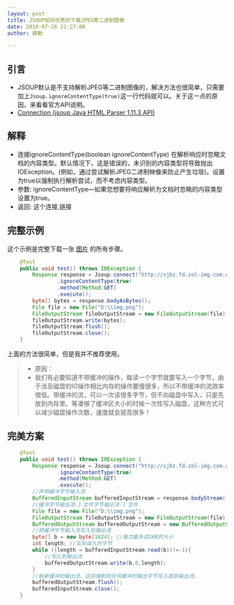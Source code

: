 ```yaml
---
layout: post
title: JSOUP如何优秀的下载JPEG等二进制图像
date: 2018-07-26 21:27:00
author: 薛勤

---
```

## 引言

*  JSOUP默认是不支持解析JPEG等二进制图像的，解决方法也很简单，只需要加上`Jsoup.ignoreContentType(true)`这一行代码就可以。关于这一点的原因，来看看官方API说明。
*  [Connection (jsoup Java HTML Parser 1.11.3 API)](https://jsoup.org/apidocs/org/jsoup/Connection.html)

## 解释

*  连接ignoreContentType(boolean ignoreContentType) 在解析响应时忽略文档的内容类型。默认情况下，这是错误的，未识别的内容类型将导致抛出IOException。(例如，通过尝试解析JPEG二进制映像来防止产生垃圾)。设置为true以强制执行解析尝试，而不考虑内容类型。
*  参数: ignoreContentType&mdash;如果您想要将响应解析为文档时忽略的内容类型设置为true。
*  返回: 这个连接,链接

## 完整示例

这个示例是完整下载一张 [图片](http://sjbz.fd.zol-img.com.cn/t_s640x960c/g5/M00/0F/09/ChMkJlfJQcWIDXJEAAN5CfxwAOYAAU7hwBVxTQAA3kh337.jpg) 的所有步骤。

```java
    @Test
    public void test() throws IOException {
        Response response = Jsoup.connect("http://sjbz.fd.zol-img.com.cn/t_s640x960c/g5/M00/0F/09/ChMkJlfJQcWIDXJEAAN5CfxwAOYAAU7hwBVxTQAA3kh337.jpg")
                .ignoreContentType(true)
                .method(Method.GET)
                .execute();
        byte[] bytes = response.bodyAsBytes();
        File file = new File("D:\\img.png");
        FileOutputStream fileOutputStream = new FileOutputStream(file);
        fileOutputStream.write(bytes);
        fileOutputStream.flush();
        fileOutputStream.close();
    }
```

上面的方法很简单，但是我并不推荐使用。

>*  原因：
>*  我们有必要知道不带缓冲的操作，每读一个字节就要写入一个字节，由于涉及磁盘的IO操作相比内存的操作要慢很多，所以不带缓冲的流效率很低。带缓冲的流，可以一次读很多字节，但不向磁盘中写入，只是先放到内存里。等凑够了缓冲区大小的时候一次性写入磁盘，这种方式可以减少磁盘操作次数，速度就会提高很多！

## 完美方案

```java
    @Test
    public void test() throws IOException {
        Response response = Jsoup.connect("http://sjbz.fd.zol-img.com.cn/t_s640x960c/g5/M00/0F/09/ChMkJlfJQcWIDXJEAAN5CfxwAOYAAU7hwBVxTQAA3kh337.jpg")
                .ignoreContentType(true)
                .method(Method.GET)
                .execute();
        //声明缓冲字节输入流
        BufferedInputStream bufferedInputStream = response.bodyStream();
        //缓冲字节输出流-》文件字节输出流-》文件
        File file = new File("D:\\img.png");
        FileOutputStream fileOutputStream = new FileOutputStream(file);
        BufferedOutputStream bufferedOutputStream = new BufferedOutputStream(fileOutputStream);
        //把缓冲字节输入流写入到输出流
        byte[] b = new byte[1024]; //每次最多读1KB的大小
        int length; //实际读入的字节
        while ((length = bufferedInputStream.read(b))!=-1){
            //写入到输出流
            bufferedOutputStream.write(b,0,length);
        }
        //刷新缓冲的输出流。这将强制将任何缓冲的输出字节写入底层输出流。
        bufferedOutputStream.flush();
        bufferedInputStream.close();
    }
```



